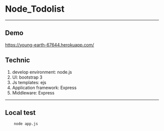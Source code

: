 # Node_Todolist

---
## Demo

https://young-earth-67644.herokuapp.com/

## Technic

1.  develop environment: node.js 
2.  UI: bootstrap 3
3.  Js templates: ejs
4.  Application framework: Express
5.  Middleware: Express

---

## Local test

```
    node app.js
```
